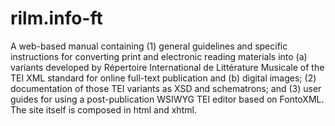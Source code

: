 # rilm.info-ft
A web-based manual containing (1) general guidelines and specific instructions for converting print and electronic reading materials into (a) variants developed by Répertoire International de Littérature Musicale of the TEI XML standard for online full-text publication and (b) digital images; (2) documentation of those TEI variants as XSD and schematrons; and (3) user guides for using a post-publication WSIWYG TEI editor based on FontoXML.
The site itself is composed in html and xhtml.
